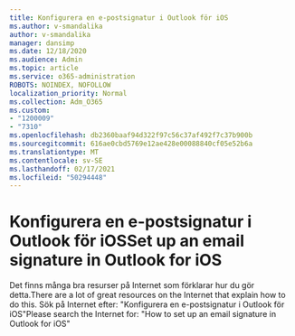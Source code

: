 ```yaml
---
title: Konfigurera en e-postsignatur i Outlook för iOS
ms.author: v-smandalika
author: v-smandalika
manager: dansimp
ms.date: 12/18/2020
ms.audience: Admin
ms.topic: article
ms.service: o365-administration
ROBOTS: NOINDEX, NOFOLLOW
localization_priority: Normal
ms.collection: Adm_O365
ms.custom:
- "1200009"
- "7310"
ms.openlocfilehash: db2360baaf94d322f97c56c37af492f7c37b900b
ms.sourcegitcommit: 616ae0cbd5769e12ae428e00088840cf05e52b6a
ms.translationtype: MT
ms.contentlocale: sv-SE
ms.lasthandoff: 02/17/2021
ms.locfileid: "50294448"
---
```

# <a name="set-up-an-email-signature-in-outlook-for-ios"></a><span data-ttu-id="7b678-102">Konfigurera en e-postsignatur i Outlook för iOS</span><span class="sxs-lookup"><span data-stu-id="7b678-102">Set up an email signature in Outlook for iOS</span></span>

<span data-ttu-id="7b678-103">Det finns många bra resurser på Internet som förklarar hur du gör detta.</span><span class="sxs-lookup"><span data-stu-id="7b678-103">There are a lot of great resources on the Internet that explain how to do this.</span></span> <span data-ttu-id="7b678-104">Sök på Internet efter: "Konfigurera en e-postsignatur i Outlook för iOS"</span><span class="sxs-lookup"><span data-stu-id="7b678-104">Please search the Internet for: "How to set up an email signature in Outlook for iOS"</span></span>
